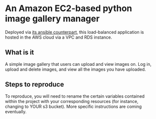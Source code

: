 # An Amazon EC2-based python image gallery manager

Deployed via [its ansible counterpart](https://github.com/ghgoodreau/ansible_image_gallery), this load-balanced application is hosted in the AWS cloud via a VPC and RDS instance.

## What is it

A simple image gallery that users can upload and view images on. Log in, upload and delete images, and view all the images you have uploaded. 

## Steps to reproduce

To reproduce, you will need to rename the certain variables contained within the project with your corresponding resources (for instance, changing to YOUR s3 bucket). More specific instructions are coming eventually. 
